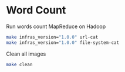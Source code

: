# Word Count

Run words count MapReduce on Hadoop

```bash
make infras_version="1.0.0" url-cat
make infras_version="1.0.0" file-system-cat
```

Clean all images

```bash
make clean
```
